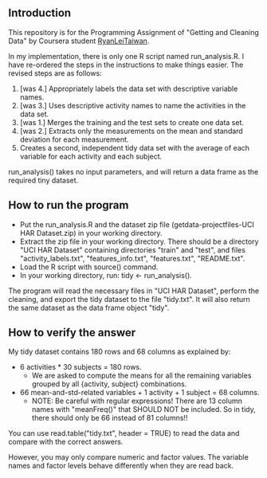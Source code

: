 ## Introduction
This repository is for the Programming Assignment of "Getting and Cleaning Data" by Coursera student [RyanLeiTaiwan](https://www.coursera.org/user/i/f5a617a5122f65d7569968c21d0943e6).

In my implementation, there is only one R script named run_analysis.R. I have re-ordered the steps in the instructions to make things easier. The revised steps are as follows:

1. [was 4.] Appropriately labels the data set with descriptive variable names.
2. [was 3.] Uses descriptive activity names to name the activities in the data set.
3. [was 1.] Merges the training and the test sets to create one data set.
4. [was 2.] Extracts only the measurements on the mean and standard deviation for each measurement.
5. Creates a second, independent tidy data set with the average of each variable for each activity and each subject.

run_analysis() takes no input parameters, and will return a data frame as the required tiny dataset.

## How to run the program
* Put the run_analysis.R and the dataset zip file (getdata-projectfiles-UCI HAR Dataset.zip) in your working directory.
* Extract the zip file in your working directory. There should be a directory "UCI HAR Dataset" containing directories "train" and "test", and files "activity_labels.txt", "features_info.txt", "features.txt", "README.txt".
* Load the R script with source() command.
* In your working directory, run: tidy <- run_analysis().

The program will read the necessary files in "UCI HAR Dataset", perform the cleaning, and export the tidy dataset to the file "tidy.txt". It will also return the same dataset as the data frame object "tidy".

## How to verify the answer
My tidy dataset contains 180 rows and 68 columns as explained by:
* 6 activities * 30 subjects = 180 rows.
  * We are asked to compute the means for all the remaining variables grouped by all {activity, subject} combinations.
* 66 mean-and-std-related variables + 1 activity + 1 subject = 68 columns.
  * NOTE: Be careful with regular expressions! There are 13 column names with "meanFreq()" that SHOULD NOT be included. So in tidy, there should only be 66 instead of 81 columns!!

You can use read.table("tidy.txt", header = TRUE) to read the data and compare with the correct answers.

However, you may only compare numeric and factor values. The variable names and factor levels behave differently when they are read back.

